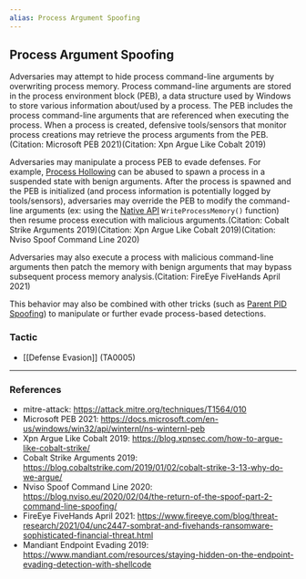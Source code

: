 ```yaml
---
alias: Process Argument Spoofing
---
```


## Process Argument Spoofing

Adversaries may attempt to hide process command-line arguments by overwriting process memory. Process command-line arguments are stored in the process environment block (PEB), a data structure used by Windows to store various information about/used by a process. The PEB includes the process command-line arguments that are referenced when executing the process. When a process is created, defensive tools/sensors that monitor process creations may retrieve the process arguments from the PEB.(Citation: Microsoft PEB 2021)(Citation: Xpn Argue Like Cobalt 2019)

Adversaries may manipulate a process PEB to evade defenses. For example, [Process Hollowing](https://attack.mitre.org/techniques/T1055/012) can be abused to spawn a process in a suspended state with benign arguments. After the process is spawned and the PEB is initialized (and process information is potentially logged by tools/sensors), adversaries may override the PEB to modify the command-line arguments (ex: using the [Native API](https://attack.mitre.org/techniques/T1106) <code>WriteProcessMemory()</code> function) then resume process execution with malicious arguments.(Citation: Cobalt Strike Arguments 2019)(Citation: Xpn Argue Like Cobalt 2019)(Citation: Nviso Spoof Command Line 2020)

Adversaries may also execute a process with malicious command-line arguments then patch the memory with benign arguments that may bypass subsequent process memory analysis.(Citation: FireEye FiveHands April 2021)

This behavior may also be combined with other tricks (such as [Parent PID Spoofing](https://attack.mitre.org/techniques/T1134/004)) to manipulate or further evade process-based detections.


### Tactic

- [[Defense Evasion]] (TA0005)


---
### References

- mitre-attack: https://attack.mitre.org/techniques/T1564/010
- Microsoft PEB 2021: https://docs.microsoft.com/en-us/windows/win32/api/winternl/ns-winternl-peb
- Xpn Argue Like Cobalt 2019: https://blog.xpnsec.com/how-to-argue-like-cobalt-strike/
- Cobalt Strike Arguments 2019: https://blog.cobaltstrike.com/2019/01/02/cobalt-strike-3-13-why-do-we-argue/
- Nviso Spoof Command Line 2020: https://blog.nviso.eu/2020/02/04/the-return-of-the-spoof-part-2-command-line-spoofing/
- FireEye FiveHands April 2021: https://www.fireeye.com/blog/threat-research/2021/04/unc2447-sombrat-and-fivehands-ransomware-sophisticated-financial-threat.html
- Mandiant Endpoint Evading 2019: https://www.mandiant.com/resources/staying-hidden-on-the-endpoint-evading-detection-with-shellcode
